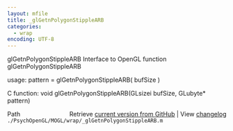 ```yaml
---
layout: mfile
title: _glGetnPolygonStippleARB
categories:
  - wrap
encoding: UTF-8
---
```


glGetnPolygonStippleARB  Interface to OpenGL function glGetnPolygonStippleARB  

usage:  pattern = glGetnPolygonStippleARB( bufSize )  

C function:  void glGetnPolygonStippleARB(GLsizei bufSize, GLubyte\* pattern)  


<div class="code_header" style="text-align:right;">
  <span style="float:left;">Path&nbsp;&nbsp;</span> <span class="counter">Retrieve <a href=
  "https://raw.github.com/Psychtoolbox-3/Psychtoolbox-3/beta/./PsychOpenGL/MOGL/wrap/_glGetnPolygonStippleARB.m">current version from GitHub</a> | View <a href=
  "https://github.com/Psychtoolbox-3/Psychtoolbox-3/commits/beta/./PsychOpenGL/MOGL/wrap/_glGetnPolygonStippleARB.m">changelog</a></span>
</div>
<div class="code">
  <code>./PsychOpenGL/MOGL/wrap/_glGetnPolygonStippleARB.m</code>
</div>
